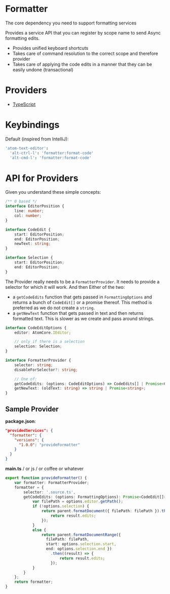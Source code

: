 # Formatter
The core dependency you need to support formatting services

Provides a service API that you can register by scope name to send Async formatting edits.

* Provides unified keyboard shortcuts
* Takes care of command resolution to the correct scope and therefore provider
* Takes care of applying the code edits in a manner that they can be easily undone (transactional)

# Providers

* [TypeScript](https://atom.io/packages/atom-typescript)

# Keybindings

Default (inspired from IntelliJ):
```cson
'atom-text-editor':
  'alt-ctrl-l': 'formatter:format-code'
  'alt-cmd-l': 'formatter:format-code'
```

# API for Providers

Given you understand these simple concepts:
```ts
/** 0 based */
interface EditorPosition {
    line: number;
    col: number;
}

interface CodeEdit {
    start: EditorPosition;
    end: EditorPosition;
    newText: string;
}

interface Selection {
    start: EditorPosition;
    end: EditorPosition;
}
```

The Provider really needs to be a `FormatterProvider`. It needs to provide a selector for which it will work. And then Either of the two:
 * a `getCodeEdits` function that gets passed in `FormattingOptions` and returns a bunch of `CodeEdit[]` or a promise thereof. This method is preferred as we do not create a `string`.
 * a `getNewText` function that gets passed in text and then returns
 formatted text. This is slower as we create and pass around strings.

```ts
interface CodeEditOptions {
    editor: AtomCore.IEditor;

    // only if there is a selection
    selection: Selection;
}

interface FormatterProvider {
    selector: string;
    disableForSelector?: string;

    // One of:
    getCodeEdits: (options: CodeEditOptions) => CodeEdits[] | Promise<CodeEdit[]>;
    getNewText: (oldText: string) => string | Promise<string>;
}
```


## Sample Provider

**package.json**:

```json
"providedServices": {
  "formatter": {
    "versions": {
      "1.0.0": "provideFormatter"
    }
  }
}
```

**main.ts** / or js / or coffee or whatever

```ts
export function provideFormatter() {
    var formatter: FormatterProvider;
    formatter = {
        selector: '.source.ts',
        getCodeEdits: (options: FormattingOptions): Promise<CodeEdit[]> => {
            var filePath = options.editor.getPath();
            if (!options.selection) {
                return parent.formatDocument({ filePath: filePath }).then((result) => {
                    return result.edits;
                });
            }
            else {
                return parent.formatDocumentRange({
                  filePath: filePath,
                  start: options.selection.start,
                  end: options.selection.end })
                    .then((result) => {
                        return result.edits;
                    });
            }
        }
    };
    return formatter;
}
```
